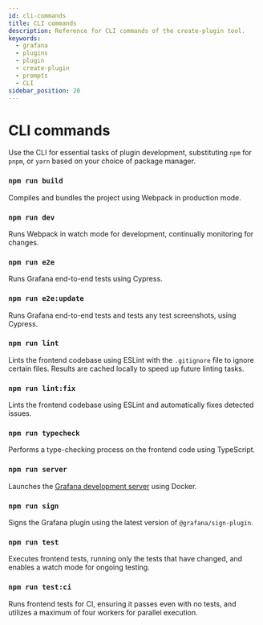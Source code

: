 ```yaml
---
id: cli-commands
title: CLI commands
description: Reference for CLI commands of the create-plugin tool.
keywords:
  - grafana
  - plugins
  - plugin
  - create-plugin
  - prompts
  - CLI
sidebar_position: 20
---
```


# CLI commands

Use the CLI for essential tasks of plugin development, substituting `npm` for `pnpm`, or `yarn` based on your choice of package manager.

### `npm run build`

Compiles and bundles the project using Webpack in production mode.

### `npm run dev`

Runs Webpack in watch mode for development, continually monitoring for changes.

### `npm run e2e`

Runs Grafana end-to-end tests using Cypress.

### `npm run e2e:update`

Runs Grafana end-to-end tests and tests any test screenshots, using Cypress.

### `npm run lint`

Lints the frontend codebase using ESLint with the `.gitignore` file to ignore certain files. Results are cached locally to speed up future linting tasks.

### `npm run lint:fix`

Lints the frontend codebase using ESLint and automatically fixes detected issues.

### `npm run typecheck`

Performs a type-checking process on the frontend code using TypeScript.

### `npm run server`

Launches the [Grafana development server](/get-started/set-up-development-environment) using Docker.

### `npm run sign`

Signs the Grafana plugin using the latest version of `@grafana/sign-plugin`.

### `npm run test`

Executes frontend tests, running only the tests that have changed, and enables a watch mode for ongoing testing.

### `npm run test:ci`

Runs frontend tests for CI, ensuring it passes even with no tests, and utilizes a maximum of four workers for parallel execution.
